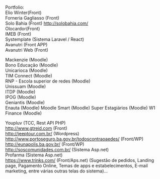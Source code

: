 Portfolio:  
Elio Winter(Front)  
Forneria Gagliasso (Front)  
Solo Bahia (Front)  http://solobahia.com/  
Olocardor(Front)  
IMEB (Front)  
Systemplate (Sistema Laravel / React)  
Avanutri (Front APP)  
Avanutri Web (Front)  
  
Mackenzie (Moodle)  
Bono Educação (Moodle)  
Unicarioca (Moodle)  
TIM Connect (Moodle)  
RNP - Escola superior de redes (Moodle)  
Unissuam (Moodle)  
ITDP (Moodle)  
IPOG (Moodle)  
Geniantis (Moodle)  
Enauta (Moodle) 
Moodle Smart (Moodle)
Super Estagiários (Moodle)
W1 Finance (Moodle)  
  
Youpluv (TCC, Rest API PHP)  
http://www.gtreid.com (Front)  
http://jeeptour.com.br/ (Wordpress)  
http://www.portoseguro.ba.gov.br/todoscontraoaedes/ (Front/WP)  
http://eunapolis.ba.gov.br/ (Front/WP)  
http://soscomunidades.com.br/ (Sistema Asp.net)  
Profarma (Sistema Asp.net)  
https://www.trinks.com/  (Front/Aps.net) (Sugestão de pedidos, Landing page, Pagamento Online, Temas de apps e estabelecimentos, E-mail marketing, entre várias outras telas do sistema)...
